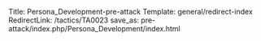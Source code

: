 Title: Persona_Development-pre-attack
Template: general/redirect-index
RedirectLink: /tactics/TA0023
save_as: pre-attack/index.php/Persona_Development/index.html